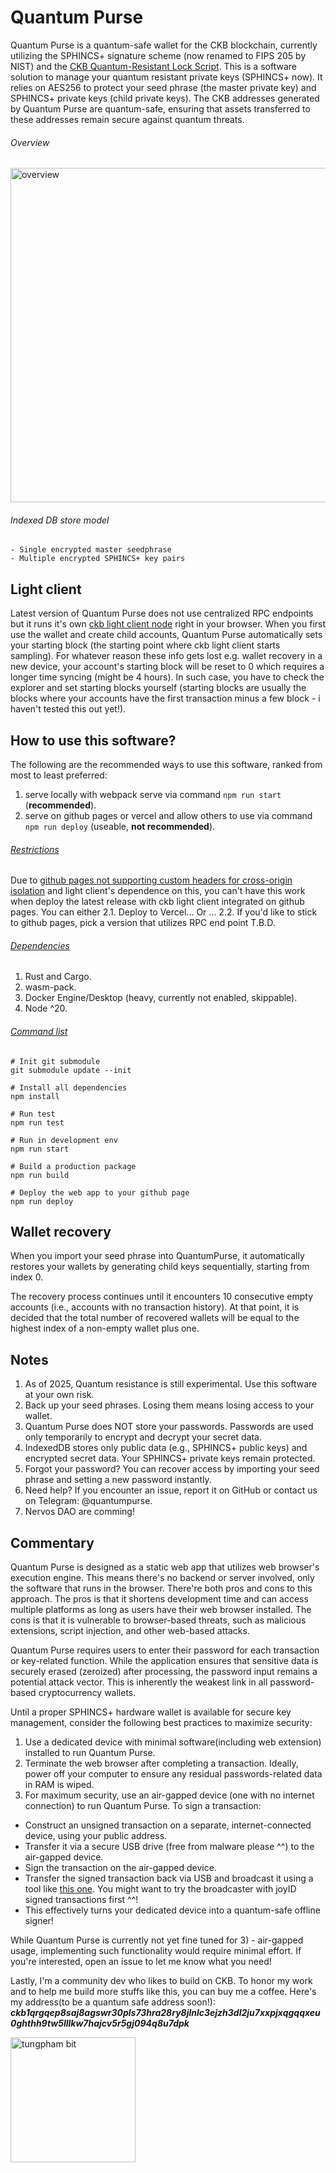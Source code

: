 # Quantum Purse

Quantum Purse is a quantum-safe wallet for the CKB blockchain, currently utilizing the SPHINCS+ signature scheme (now renamed to FIPS 205 by NIST) and the [CKB Quantum-Resistant Lock Script](https://github.com/cryptape/quantum-resistant-lock-script). This is a software solution to manage your quantum resistant private keys (SPHINCS+ now). It relies on AES256 to protect your seed phrase (the master private key) and SPHINCS+ private keys (child private keys). The CKB addresses generated by Quantum Purse are quantum-safe, ensuring that assets transferred to these addresses remain secure against quantum threats.

###### Overview
<img width="535" alt="overview" src="https://github.com/user-attachments/assets/476323b5-9c75-4fa6-9d96-e004d97e3018" />

###### Indexed DB store model
```
- Single encrypted master seedphrase
- Multiple encrypted SPHINCS+ key pairs
```

## Light client

Latest version of Quantum Purse does not use centralized RPC endpoints but it runs it's own [ckb light client node](https://github.com/nervosnetwork/ckb-light-client) right in your browser. When you first use the wallet and create child accounts, Quantum Purse automatically sets your starting block (the starting point where ckb light client starts sampling). For whatever reason these info gets lost e.g. wallet recovery in a new device, your account's starting block will be reset to 0 which requires a longer time syncing (might be 4 hours). In such case, you have to check the explorer and set starting blocks yourself (starting blocks are usually the blocks where your accounts have the first transaction minus a few block - i haven't tested this out yet!).

## How to use this software?

The following are the recommended ways to use this software, ranked from most to least preferred:
1. serve locally with webpack serve via command `npm run start` (**recommended**).
2. serve on github pages or vercel and allow others to use via command `npm run deploy` (useable, **not recommended**).

###### <u>Restrictions</u>
Due to [github pages not supporting custom headers for cross-origin isolation](https://github.com/orgs/community/discussions/13309) and light client's dependence on this, you can't have this work when deploy the latest release with ckb light client integrated on github pages. You can either 2.1. Deploy to Vercel... Or ... 2.2. If you'd like to stick to github pages, pick a version that utilizes RPC end point T.B.D.

###### <u>Dependencies</u>
1. Rust and Cargo.
2. wasm-pack.
3. Docker Engine/Desktop (heavy, currently not enabled, skippable).
4. Node ^20.

###### <u>Command list</u>

```shell
# Init git submodule
git submodule update --init

# Install all dependencies
npm install

# Run test
npm run test

# Run in development env
npm run start

# Build a production package
npm run build

# Deploy the web app to your github page
npm run deploy
```

## Wallet recovery

When you import your seed phrase into QuantumPurse, it automatically restores your wallets by generating child keys sequentially, starting from index 0.

The recovery process continues until it encounters 10 consecutive empty accounts (i.e., accounts with no transaction history). At that point, it is decided that the total number of recovered wallets will be equal to the highest index of a non-empty wallet plus one.

## Notes

1. As of 2025, Quantum resistance is still experimental. Use this software at your own risk.
2. Back up your seed phrases. Losing them means losing access to your wallet.
3. Quantum Purse does NOT store your passwords. Passwords are used only temporarily to encrypt and decrypt your secret data.
4. IndexedDB stores only public data (e.g., SPHINCS+ public keys) and encrypted secret data. Your SPHINCS+ private keys remain protected.
5. Forgot your password? You can recover access by importing your seed phrase and setting a new password instantly.
6. Need help? If you encounter an issue, report it on GitHub or contact us on Telegram: @quantumpurse.
7. Nervos DAO are comming!

## Commentary

Quantum Purse is designed as a static web app that utilizes web browser's execution engine. This means there's no backend or server involved, only the software that runs in the browser. There're both pros and cons to this approach. The pros is that it shortens development time and can access multiple platforms as long as users have their web browser installed. The cons is that it is vulnerable to browser-based threats, such as malicious extensions, script injection, and other web-based attacks.

Quantum Purse requires users to enter their password for each transaction or key-related function. While the application ensures that sensitive data is securely erased (zeroized) after processing, the password input remains a potential attack vector. This is inherently the weakest link in all password-based cryptocurrency wallets.

Until a proper SPHINCS+ hardware wallet is available for secure key management, consider the following best practices to maximize security:

1. Use a dedicated device with minimal software(including web extension) installed to run Quantum Purse.
2. Terminate the web browser after completing a transaction. Ideally, power off your computer to ensure any residual passwords-related data in RAM is wiped.
3. For maximum security, use an air-gapped device (one with no internet connection) to run Quantum Purse. To sign a transaction:
  - Construct an unsigned transaction on a separate, internet-connected device, using your public address.
  - Transfer it via a secure USB drive (free from malware please ^^) to the air-gapped device.
  - Sign the transaction on the air-gapped device.
  - Transfer the signed transaction back via USB and broadcast it using a tool like [this one](https://explorer.nervos.org/tools/broadcast-tx). You might want to try the broadcaster with joyID signed transactions first ^^!
  - This effectively turns your dedicated device into a quantum-safe offline signer!

While Quantum Purse is currently not yet fine tuned for 3) - air-gapped usage, implementing such functionality would require minimal effort. If you're interested, open an issue to let me know what you need!

Lastly, I'm a community dev who likes to build on CKB. To honor my work and to help me build more stuffs like this, you can buy me a coffee. Here's my address(to be a quantum safe address soon!):
**_ckb1qrgqep8saj8agswr30pls73hra28ry8jlnlc3ejzh3dl2ju7xxpjxqgqqxeu0ghthh9tw5lllkw7hajcv5r5gj094q8u7dpk_**

<img width="200" alt="tungpham bit" src="https://github.com/user-attachments/assets/269fe4f6-827d-41b4-9806-1c962a439517" />
